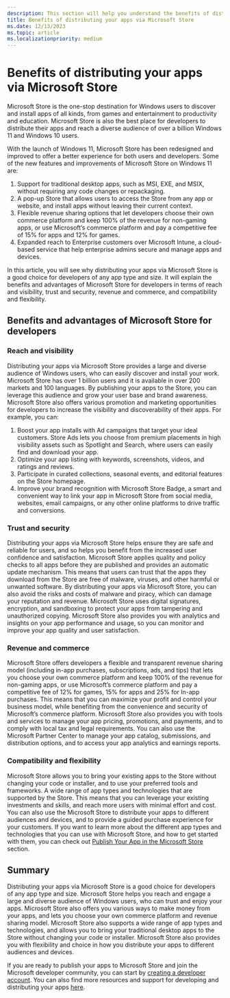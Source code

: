 ```yaml
---
description: This section will help you understand the benefits of distributing your apps through Microsoft Store.
title: Benefits of distributing your apps via Microsoft Store
ms.date: 12/13/2023
ms.topic: article
ms.localizationpriority: medium
---
```


# Benefits of distributing your apps via Microsoft Store

Microsoft Store is the one-stop destination for Windows users to discover and install apps of all kinds, from games and entertainment to productivity and education. Microsoft Store is also the best place for developers to distribute their apps and reach a diverse audience of over a billion Windows 11 and Windows 10 users.

With the launch of Windows 11, Microsoft Store has been redesigned and improved to offer a better experience for both users and developers. Some of the new features and improvements of Microsoft Store on Windows 11 are:

1. Support for traditional desktop apps, such as MSI, EXE, and MSIX, without requiring any code changes or repackaging.
2. A pop-up Store that allows users to access the Store from any app or website, and install apps without leaving their current context.
3. Flexible revenue sharing options that let developers choose their own commerce platform and keep 100% of the revenue for non-gaming apps, or use Microsoft’s commerce platform and pay a competitive fee of 15% for apps and 12% for games.
4. Expanded reach to Enterprise customers over Microsoft Intune, a cloud-based service that help enterprise admins secure and manage apps and devices.

In this article, you will see why distributing your apps via Microsoft Store is a good choice for developers of any app type and size. It will explain the benefits and advantages of Microsoft Store for developers in terms of reach and visibility, trust and security, revenue and commerce, and compatibility and flexibility.


## Benefits and advantages of Microsoft Store for developers

### Reach and visibility

Distributing your apps via Microsoft Store provides a large and diverse audience of Windows users, who can easily discover and install your work. Microsoft Store has over 1 billion users and it is available in over 200 markets and 100 languages. By publishing your apps to the Store, you can leverage this audience and grow your user base and brand awareness.
Microsoft Store also offers various promotion and marketing opportunities for developers to increase the visibility and discoverability of their apps. For example, you can:
1. Boost your app installs with Ad campaigns that target your ideal customers. Store Ads lets you choose from premium placements in high visibility assets such as Spotlight and Search, where users can easily find and download your app. 
2. Optimize your app listing with keywords, screenshots, videos, and ratings and reviews.
3. Participate in curated collections, seasonal events, and editorial features on the Store homepage.
4. Improve your brand recognition with Microsoft Store Badge, a smart and convenient way to link your app in Microsoft Store from social media, websites, email campaigns, or any other online platforms to drive traffic and conversions. 

### Trust and security

Distributing your apps via Microsoft Store helps ensure they are safe and reliable for users, and so helps you benefit from the increased user confidence and satisfaction. Microsoft Store applies quality and policy checks to all apps before they are published and provides an automatic update mechanism. This means that users can trust that the apps they download from the Store are free of malware, viruses, and other harmful or unwanted software.
By distributing your apps via Microsoft Store, you can also avoid the risks and costs of malware and piracy, which can damage your reputation and revenue. Microsoft Store uses digital signatures, encryption, and sandboxing to protect your apps from tampering and unauthorized copying. Microsoft Store also provides you with analytics and insights on your app performance and usage, so you can monitor and improve your app quality and user satisfaction.

### Revenue and commerce

Microsoft Store offers developers a flexible and transparent revenue sharing model (including in-app purchases, subscriptions, ads, and tips) that lets you choose your own commerce platform and keep 100% of the revenue for non-gaming apps, or use Microsoft’s commerce platform and pay a competitive fee of 12% for games, 15% for apps and 25% for In-app purchases. This means that you can maximize your profit and control your business model, while benefiting from the convenience and security of Microsoft’s commerce platform.
Microsoft Store also provides you with tools and services to manage your app pricing, promotions, and payments, and to comply with local tax and legal requirements. You can also use the Microsoft Partner Center to manage your app catalog, submissions, and distribution options, and to access your app analytics and earnings reports.

### Compatibility and flexibility

Microsoft Store allows you to bring your existing apps to the Store without changing your code or installer, and to use your preferred tools and frameworks. A wide range of app types and technologies that are supported by the Store. This means that you can leverage your existing investments and skills, and reach more users with minimal effort and cost. You can also use the Microsoft Store to distribute your apps to different audiences and devices, and to provide a guided purchase experience for your customers. If you want to learn more about the different app types and technologies that you can use with Microsoft Store, and how to get started with them, you can check out [Publish Your App in the Microsoft Store](https://go.microsoft.com/fwlink/?linkid=2247663) section. 

## Summary

Distributing your apps via Microsoft Store is a good choice for developers of any app type and size. Microsoft Store helps you reach and engage a large and diverse audience of Windows users, who can trust and enjoy your apps. Microsoft Store also offers you various ways to make money from your apps, and lets you choose your own commerce platform and revenue sharing model. Microsoft Store also supports a wide range of app types and technologies, and allows you to bring your traditional desktop apps to the Store without changing your code or installer. Microsoft Store also provides you with flexibility and choice in how you distribute your apps to different audiences and devices.

If you are ready to publish your apps to Microsoft Store and join the Microsoft developer community, you can start by [creating a developer account](https://go.microsoft.com/fwlink/?linkid=2254524). You can also find more resources and support for developing and distributing your apps [here](https://go.microsoft.com/fwlink/?linkid=2256201).



